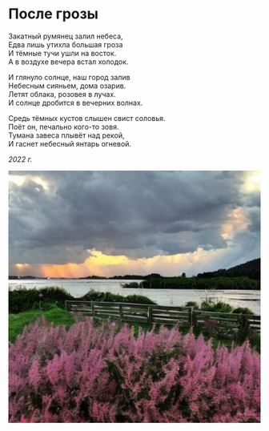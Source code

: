 # После грозы

Закатный румянец залил небеса,  
Едва лишь утихла большая гроза  
И тёмные тучи ушли на восток.  
А в воздухе вечера встал холодок.

И глянуло солнце, наш город залив  
Небесным сияньем, дома озарив.  
Летят облака, розовея в лучах.  
И солнце дробится в вечерних волнах.

Средь тёмных кустов слышен свист соловья.  
Поёт он, печально кого-то зовя.  
Тумана завеса плывёт над рекой,  
И гаснет небесный янтарь огневой.  

*2022 г.*

![После грозы](../images/after-storm.jpg)
